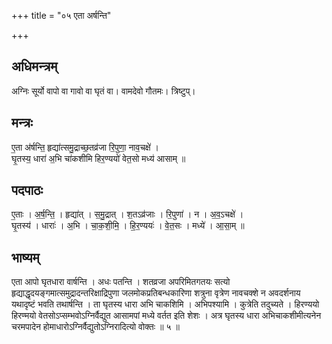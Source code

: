 +++
title = "०५ एता अर्षन्ति"

+++
## अधिमन्त्रम्
अग्निः सूर्यो वापो वा गावो वा घृतं वा। वामदेवो गौतमः। त्रिष्टुप्।

## मन्त्रः
ए॒ता अ॑र्षन्ति॒ हृद्या॑त्समु॒द्राच्छ॒तव्र॑जा रि॒पुणा॒ नाव॒चक्षे॑ ।  
घृ॒तस्य॒ धारा॑ अ॒भि चा॑कशीमि हिर॒ण्ययो॑ वेत॒सो मध्य॑ आसाम् ॥

## पदपाठः
ए॒ताः । अ॒र्ष॒न्ति॒ । हृद्या॑त् । स॒मु॒द्रात् । श॒तऽव्र॑जाः । रि॒पुणा॑ । न । अ॒व॒ऽचक्षे॑ ।  
घृ॒तस्य॑ । धाराः॑ । अ॒भि । चा॒क॒शी॒मि॒ । हि॒र॒ण्ययः॑ । वे॒त॒सः । मध्ये॑ । आ॒सा॒म् ॥

## भाष्यम्
एता आपो घृतधारा वार्षन्ति । अधः पतन्ति । शतव्रजा अपरिमितगतयः सत्यो हृद्याद्धृदयङ्गमात्समुद्रादन्तरिक्षाद्रिपुणा जलमोकप्रतिबन्धकारिणा शत्रुना वृत्रेण नावचक्शे न अवदर्शनाय यथादृष्टं भवति तथार्षन्ति । ता घृतस्य धारा अभि चाकशिमि । अभिपश्यामि । कुत्रेति तदुच्यते । हिरण्ययो हिरण्मयो वेतसोऽप्सम्भवोऽग्निर्वैद्युत आसामपां मध्ये वर्तत इति शेशः । अत्र घृतस्य धारा अभिचाकशीमीत्यनेन चरमपादेन होमाधारोऽग्निर्वैद्युतोऽग्निरादित्यो वोक्तः ॥ ५ ॥